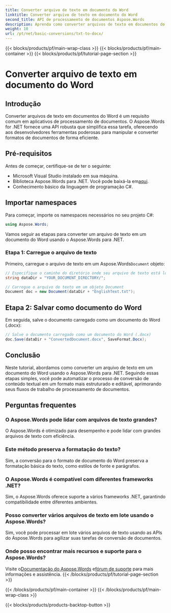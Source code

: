 ```yaml
---
title: Converter arquivo de texto em documento do Word
linktitle: Converter arquivo de texto em documento do Word
second_title: API de processamento de documentos Aspose.Words
description: Aprenda como converter arquivos de texto em documentos do Word usando o Aspose.Words para .NET. Gerencie conversões de documentos de forma eficiente com nosso guia abrangente.
weight: 10
url: /pt/net/basic-conversions/txt-to-docx/
---
```


{{< blocks/products/pf/main-wrap-class >}}
{{< blocks/products/pf/main-container >}}
{{< blocks/products/pf/tutorial-page-section >}}

# Converter arquivo de texto em documento do Word

## Introdução

Converter arquivos de texto em documentos do Word é um requisito comum em aplicativos de processamento de documentos. O Aspose.Words for .NET fornece uma API robusta que simplifica essa tarefa, oferecendo aos desenvolvedores ferramentas poderosas para manipular e converter formatos de documentos de forma eficiente.

## Pré-requisitos

Antes de começar, certifique-se de ter o seguinte:
- Microsoft Visual Studio instalado em sua máquina.
-  Biblioteca Aspose.Words para .NET. Você pode baixá-la em[aqui](https://releases.aspose.com/words/net/).
- Conhecimento básico da linguagem de programação C#.

## Importar namespaces

Para começar, importe os namespaces necessários no seu projeto C#:
```csharp
using Aspose.Words;
```

Vamos seguir as etapas para converter um arquivo de texto em um documento do Word usando o Aspose.Words para .NET.

### Etapa 1: Carregue o arquivo de texto

 Primeiro, carregue o arquivo de texto em um Aspose.Words`Document` objeto:
```csharp
// Especifique o caminho do diretório onde seu arquivo de texto está localizado
string dataDir = "YOUR_DOCUMENT_DIRECTORY/";

// Carregue o arquivo de texto em um objeto Document
Document doc = new Document(dataDir + "EnglishText.txt");
```

## Etapa 2: Salvar como documento do Word

Em seguida, salve o documento carregado como um documento do Word (.docx):
```csharp
// Salve o documento carregado como um documento do Word (.docx)
doc.Save(dataDir + "ConvertedDocument.docx", SaveFormat.Docx);
```

## Conclusão

Neste tutorial, abordamos como converter um arquivo de texto em um documento do Word usando o Aspose.Words para .NET. Seguindo essas etapas simples, você pode automatizar o processo de conversão de conteúdo textual em um formato mais estruturado e editável, aprimorando seus fluxos de trabalho de processamento de documentos.

## Perguntas frequentes

### O Aspose.Words pode lidar com arquivos de texto grandes?
O Aspose.Words é otimizado para desempenho e pode lidar com grandes arquivos de texto com eficiência.

### Este método preserva a formatação do texto?
Sim, a conversão para o formato de documento do Word preserva a formatação básica do texto, como estilos de fonte e parágrafos.

### O Aspose.Words é compatível com diferentes frameworks .NET?
Sim, o Aspose.Words oferece suporte a vários frameworks .NET, garantindo compatibilidade entre diferentes ambientes.

### Posso converter vários arquivos de texto em lote usando o Aspose.Words?
Sim, você pode processar em lote vários arquivos de texto usando as APIs do Aspose.Words para agilizar suas tarefas de conversão de documentos.

### Onde posso encontrar mais recursos e suporte para o Aspose.Words?
 Visite o[Documentação do Aspose.Words](https://reference.aspose.com/words/net/) e[fórum de suporte](https://forum.aspose.com/c/words/8) para mais informações e assistência.
{{< /blocks/products/pf/tutorial-page-section >}}

{{< /blocks/products/pf/main-container >}}
{{< /blocks/products/pf/main-wrap-class >}}

{{< blocks/products/products-backtop-button >}}
